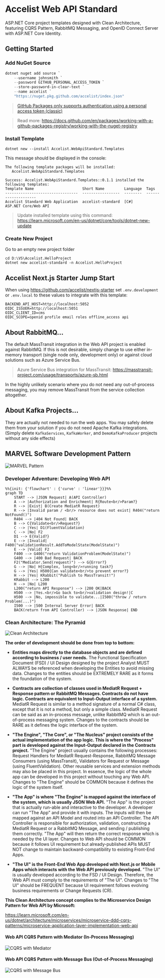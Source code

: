 # Accelist Web API Standard

ASP.NET Core project templates designed with Clean Architecture, featuring CQRS Pattern, RabbitMQ Messaging, and OpenID Connect Server with ASP.NET Core Identity.

## Getting Started

### Add NuGet Source

```ps1
dotnet nuget add source `
    --username johnsmith `
    --password GITHUB_PERSONAL_ACCESS_TOKEN `
    --store-password-in-clear-text `
    --name accelist `
    "https://nuget.pkg.github.com/accelist/index.json"
```

> [GitHub Packages only supports authentication using a personal access token (classic)](https://docs.github.com/en/authentication/keeping-your-account-and-data-secure/creating-a-personal-access-token)

> Read more: https://docs.github.com/en/packages/working-with-a-github-packages-registry/working-with-the-nuget-registry

### Install Template

```
dotnet new --install Accelist.WebApiStandard.Templates
```

This message should be displayed in the console:

```
The following template packages will be installed:
   Accelist.WebApiStandard.Templates

Success: Accelist.WebApiStandard.Templates::0.1.1 installed the following templates:
Template Name                      Short Name         Language  Tags
---------------------------------  -----------------  --------  --------------------
Accelist Standard Web Application  accelist-standard  [C#]      ASP.NET Core/Web API
```

> Update installed template using this command: https://learn.microsoft.com/en-us/dotnet/core/tools/dotnet-new-update

### Create New Project

Go to an empty new project folder

```
cd D:\VS\Accelist.HelloProject
dotnet new accelist-standard -n Accelist.HelloProject
```

## Accelist Next.js Starter Jump Start

When using https://github.com/accelist/nextjs-starter set `.env.development` or `.env.local` to these values to integrate with this template:

```
BACKEND_API_HOST=http://localhost:5052
OIDC_ISSUER=http://localhost:5051
OIDC_CLIENT_ID=cms
OIDC_SCOPE=openid profile email roles offline_access api
``` 

## About RabbitMQ...

The default MassTransit integration in the Web API project is enabled against RabbitMQ. If this is not desirable, simply change to use either in-memory transport (single node only, development only) or against cloud solutions such as Azure Service Bus.

> Azure Service Bus integration for MassTransit: https://masstransit-project.com/usage/transports/azure-sb.html

In the highly unlikely scenario where you do not need any out-of-process messaging, you may remove MassTransit from the service collection altogether.

## About Kafka Projects...

They are actually not needed to run the web apps. You may safely delete them from your solution if you do not need Apache Kafka integrations. (Simply delete `KafkaServices`, `KafkaWorker`, and `DemoKafkaProducer` projects without any side effects)

## MARVEL Software Development Pattern

![MARVEL Pattern](/docs/marvel-pattern.png)

### Developer Adventure: Developing Web API

```mermaid
%%{init: {'flowchart' : {'curve' : 'linear'}}}%%
graph TD
    START --> |JSON Request| A(API Controller)
    A --> |Authorization and Enrichment| R{Route<br/>Param?}
    R --> |Exist| B(Create MediatR Request)
    R --> |Invalid param / <br/> resource does not exist| R404("return NotFound()")
    R404 --> |404 Not Found| BACK
    B --> C{Validate<br/>Request?}
    C --> |Yes| D1(FluentValidation)
    C --> |No| F2
    D1 --> E{Valid?}
    E --> |Invalid| F400("validationResult.AddToModelState(ModelState)")
    E --> |Valid| F2
    F400 --> G400("return ValidationProblem(ModelState)")
    G400 --> |400 Bad Request| BACK
    F2("Mediator.Send(request)") --> G{Error?}
    G --> |No| H{Complex, long<br/>running task?}
    G --> |Yes| H500{Can validate<br/>to prevent error?}
    H --> |Yes| KRabbit("Publish to MassTransit!")
    KRabbit --> L200
    H --> |No| L200
    L200("return API Response") --> |200 OK|BACK
    H500 --> |Yes.<br/>Go back to<br/>validation design!|C
    H500 --> |No, impossible to validate...|I500("throw / return Problem(...)")
    I500 --> |500 Internal Server Error| BACK
    BACK(return from API Controller) --> |JSON Response| END
```

### Clean Architecture: The Pyramid

![Clean Architecture](/docs/clean_architecture.png)

**The order of development should be done from top to bottom:**

- **Entities maps directly to the database objects and are defined according to business / user needs.** The Functional Specification Document (FSD) / UI Design designed by the project Analyst MUST ALWAYS be referenced when developing the Entities to avoid missing data. Changes to the entities should be EXTREMELY RARE as it forms the foundation of the system.

- **Contracts are collection of classes used in MediatR Request + Response pattern or RabbitMQ Messages. Contracts do not have logic. Contracts are equivalent to Input-Output interface of a system.** MediatR Request is similar to a method signature of a normal C# class, except that it is not a method, but only a simple class. MediatR Request can be said as an in-process message, unlike RabbitMQ which is an out-of-process messaging system. Changes to the contracts should be RARE as it defines the logic interface of the system.

- **"The Engine", "The Core", or "The Nucleus" project consists of the actual implementation of the app logic. This is where the "Process" part is developed against the Input-Output declared in the Contracts project.** "The Engine" project usually contains the following processes: Request Handlers for MediatR Request-Response, RabbitMQ Message Consumers (using MassTransit), Validators for Request or Message (using FluentValidation). Other reusable services and extension methods may also be placed in this project. In essence, the logic of the whole app can be developed in this project without touching any Web API. Changes to "The Engine" should be COMMON because it defines the logic of the system itself.

- **"The App" is where "The Engine" is mapped against the interface of the system, which is usually JSON Web API.** "The App" is the project that is actually run-able and interactive to the developer. A developer can run "The App" and provide it with inputs. The inputs will then be mapped against an API Model and routed into an API Controller. The API Controller is responsible for authorization, validation, constructing a MediatR Request or a RabbitMQ Message, and sending / publishing them correctly. "The App" will then return the correct response which is needed by the UI layer. Changes to Web API should be COMMON because it follows UI requirement but already-published APIs MUST NOT change to maintain backward-compatibility to existing Front-End Apps.

- **"The UI" is the Front-End Web App developed with Next.js or Mobile Apps which interacts with the Web API previously developed.** "The UI" is usually developed according to the FSD / UI Design. Therefore, the Web API must comply to the requirements of "The UI". Changes to "The UI" should be FREQUENT because UI requirement follows evolving business requirements or Change Requests (CR).

**This Clean Architecture concept complies to the Microservice Design Pattern for Web API by Microsoft:**

https://learn.microsoft.com/en-us/dotnet/architecture/microservices/microservice-ddd-cqrs-patterns/microservice-application-layer-implementation-web-api

#### Web API CQRS Pattern with Mediator (In-Process Messaging)

![CQRS with Mediator](/docs/mediator-cqrs-microservice.png)

#### Web API CQRS Pattern with Message Bus (Out-of-Process Messaging)

![CQRS with Message Bus](/docs/add-ha-message-queue.png)
